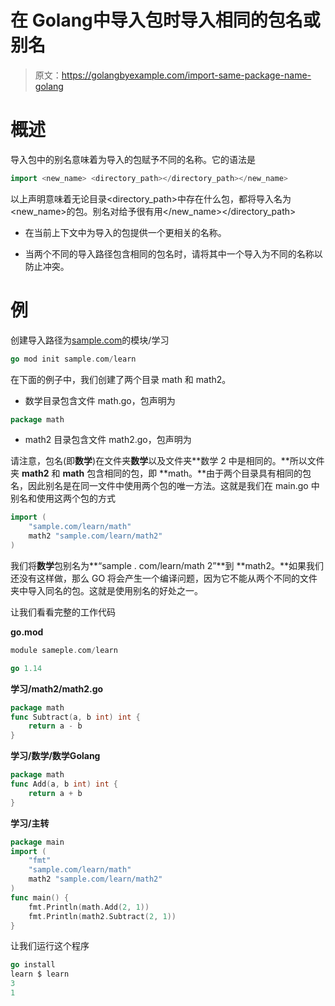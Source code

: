# 在 Golang中导入包时导入相同的包名或别名

> 原文：<https://golangbyexample.com/import-same-package-name-golang>

# **概述**

导入包中的别名意味着为导入的包赋予不同的名称。它的语法是

```go
import <new_name> <directory_path></directory_path></new_name>
```

以上声明意味着无论目录<directory_path>中存在什么包，都将导入名为<new_name>的包。别名对给予很有用</new_name></directory_path>

*   在当前上下文中为导入的包提供一个更相关的名称。

*   当两个不同的导入路径包含相同的包名时，请将其中一个导入为不同的名称以防止冲突。

# **例**

创建导入路径为[sample.com](http://sample.com)的模块/学习

```go
go mod init sample.com/learn
```

在下面的例子中，我们创建了两个目录 math 和 math2。

*   数学目录包含文件 math.go，包声明为

```go
package math
```

*   math2 目录包含文件 math2.go，包声明为

请注意，包名(即**数学**)在文件夹**数学**以及文件夹**数学 2 中是相同的。**所以文件夹 **math2** 和 **math** 包含相同的包，即 **math。**由于两个目录具有相同的包名，因此别名是在同一文件中使用两个包的唯一方法。这就是我们在 main.go 中别名和使用这两个包的方式

```go
import (
    "sample.com/learn/math"
    math2 "sample.com/learn/math2"
)
```

我们将**数学**包别名为**“sample . com/learn/math 2”**到 **math2。**如果我们还没有这样做，那么 GO 将会产生一个编译问题，因为它不能从两个不同的文件夹中导入同名的包。这就是使用别名的好处之一。

让我们看看完整的工作代码

**go.mod**

```go
module sameple.com/learn

go 1.14
```

**学习/math2/math2.go**

```go
package math
func Subtract(a, b int) int {
    return a - b
}
```

**学习/数学/数学Golang**

```go
package math
func Add(a, b int) int {
    return a + b
}
```

**学习/主转**

```go
package main
import (
    "fmt"
    "sample.com/learn/math"
    math2 "sample.com/learn/math2"
)
func main() {
    fmt.Println(math.Add(2, 1))
    fmt.Println(math2.Subtract(2, 1))
}
```

让我们运行这个程序

```go
go install
learn $ learn
3
1
```